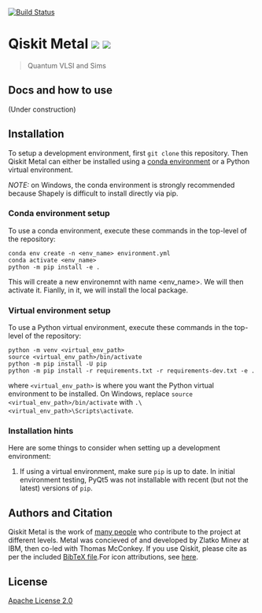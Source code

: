 [![Build Status](https://travis.ibm.com/IBM-Q-Restricted-Research/qiskit-metal.svg?token=p3Ak3Pz4fK3rsU99vhd2&branch=master)](https://travis.ibm.com/IBM-Q-Restricted-Research/qiskit-metal)

# Qiskit Metal [![](https://badges.frapsoft.com/os/v1/open-source.png?v=103)](https://github.com/zlatko-minev/pyEPR) [![](https://cdn.rawgit.com/sindresorhus/awesome/d7305f38d29fed78fa85652e3a63e154dd8e8829/media/badge.svg)](https://github.com/zlatko-minev/pyEPR)
>  Quantum VLSI and Sims 

## Docs and how to use

(Under construction)

## Installation

To setup a development environment, first `git clone` this repository.
Then Qiskit Metal can either be installed using a [conda environment](https://docs.conda.io/en/latest/miniconda.html) or a Python virtual environment.

*NOTE:* on Windows, the conda environment is strongly recommended because Shapely is difficult to install directly via pip.

### Conda environment setup

To use a conda environment, execute these commands in the top-level of the repository:

```
conda env create -n <env_name> environment.yml
conda activate <env_name>
python -m pip install -e .
```
This will create a new environemnt with name <env_name>. We will then activate it. Fianlly, in it, we will install the local package.

### Virtual environment setup

To use a Python virtual environment, execute these commands in the top-level of the repository:

```
python -m venv <virtual_env_path>
source <virtual_env_path>/bin/activate
python -m pip install -U pip
python -m pip install -r requirements.txt -r requirements-dev.txt -e .
```

where `<virtual_env_path>` is where you want the Python virtual environment to be installed.
On Windows, replace `source <virtual_env_path>/bin/activate` with `.\<virtual_env_path>\Scripts\activate`.

### Installation hints

Here are some things to consider when setting up a development environment:

1. If using a virtual environment, make sure `pip` is up to date. In initial environment testing, PyQt5 was not installable with recent (but not the latest) versions of `pip`.

## Authors and Citation

Qiskit Metal is the work of [many people](https://github.com/Qiskit/qiskit-terra/graphs/contributors) who contribute to the project at different levels. Metal was concieved of and developed by Zlatko Minev at IBM, then co-led with Thomas McConkey. If you use Qiskit, please cite as per the included [BibTeX file](TODO).For icon attributions, see [here](\qiskit_metal\_gui\_imgs\icon_attributions.txt).


## License

[Apache License 2.0](LICENSE.txt)
